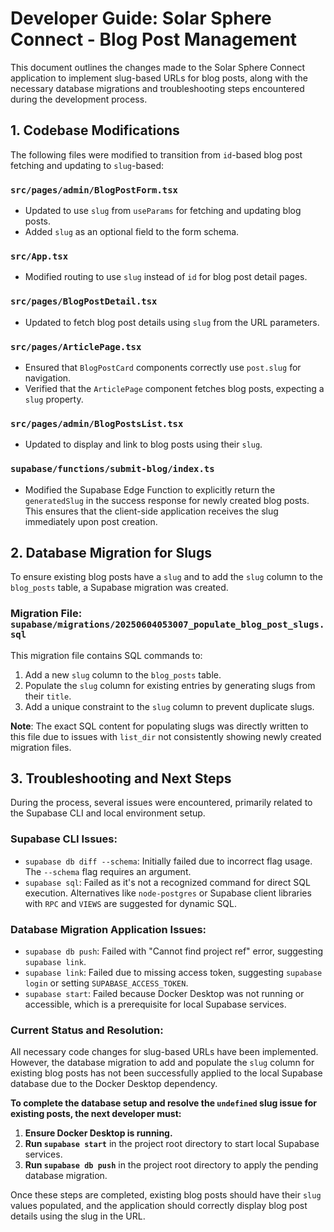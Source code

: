 # Developer Guide: Solar Sphere Connect - Blog Post Management

This document outlines the changes made to the Solar Sphere Connect application to implement slug-based URLs for blog posts, along with the necessary database migrations and troubleshooting steps encountered during the development process.

## 1. Codebase Modifications

The following files were modified to transition from `id`-based blog post fetching and updating to `slug`-based:

### `src/pages/admin/BlogPostForm.tsx`

- Updated to use `slug` from `useParams` for fetching and updating blog posts.
- Added `slug` as an optional field to the form schema.

### `src/App.tsx`

- Modified routing to use `slug` instead of `id` for blog post detail pages.

### `src/pages/BlogPostDetail.tsx`

- Updated to fetch blog post details using `slug` from the URL parameters.

### `src/pages/ArticlePage.tsx`

- Ensured that `BlogPostCard` components correctly use `post.slug` for navigation.
- Verified that the `ArticlePage` component fetches blog posts, expecting a `slug` property.

### `src/pages/admin/BlogPostsList.tsx`

- Updated to display and link to blog posts using their `slug`.

### `supabase/functions/submit-blog/index.ts`

- Modified the Supabase Edge Function to explicitly return the `generatedSlug` in the success response for newly created blog posts. This ensures that the client-side application receives the slug immediately upon post creation.

## 2. Database Migration for Slugs

To ensure existing blog posts have a `slug` and to add the `slug` column to the `blog_posts` table, a Supabase migration was created.

### Migration File: `supabase/migrations/20250604053007_populate_blog_post_slugs.sql`

This migration file contains SQL commands to:

1. Add a new `slug` column to the `blog_posts` table.
2. Populate the `slug` column for existing entries by generating slugs from their `title`.
3. Add a unique constraint to the `slug` column to prevent duplicate slugs.

**Note**: The exact SQL content for populating slugs was directly written to this file due to issues with `list_dir` not consistently showing newly created migration files.

## 3. Troubleshooting and Next Steps

During the process, several issues were encountered, primarily related to the Supabase CLI and local environment setup.

### Supabase CLI Issues:

- `supabase db diff --schema`: Initially failed due to incorrect flag usage. The `--schema` flag requires an argument.
- `supabase sql`: Failed as it's not a recognized command for direct SQL execution. Alternatives like `node-postgres` or Supabase client libraries with `RPC` and `VIEWS` are suggested for dynamic SQL.

### Database Migration Application Issues:

- `supabase db push`: Failed with "Cannot find project ref" error, suggesting `supabase link`.
- `supabase link`: Failed due to missing access token, suggesting `supabase login` or setting `SUPABASE_ACCESS_TOKEN`.
- `supabase start`: Failed because Docker Desktop was not running or accessible, which is a prerequisite for local Supabase services.

### Current Status and Resolution:

All necessary code changes for slug-based URLs have been implemented. However, the database migration to add and populate the `slug` column for existing blog posts has not been successfully applied to the local Supabase database due to the Docker Desktop dependency.

**To complete the database setup and resolve the `undefined` slug issue for existing posts, the next developer must:**

1.  **Ensure Docker Desktop is running.**
2.  **Run `supabase start`** in the project root directory to start local Supabase services.
3.  **Run `supabase db push`** in the project root directory to apply the pending database migration.

Once these steps are completed, existing blog posts should have their `slug` values populated, and the application should correctly display blog post details using the slug in the URL.
